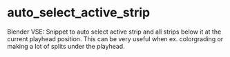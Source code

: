 # auto_select_active_strip
Blender VSE: Snippet to auto select active strip and all strips below it at the current playhead position. This can be very useful when ex. colorgrading or making a lot of splits under the playhead.
